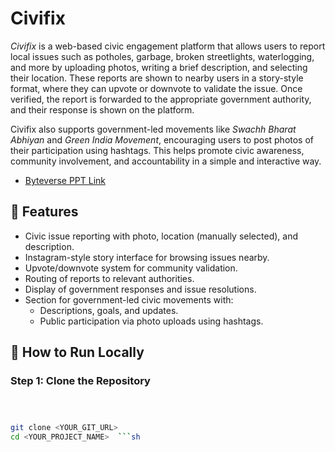 # Civifix

*Civifix* is a web-based civic engagement platform that allows users to report local issues such as potholes, garbage, broken streetlights, waterlogging, and more by uploading photos, writing a brief description, and selecting their location. These reports are shown to nearby users in a story-style format, where they can upvote or downvote to validate the issue. Once verified, the report is forwarded to the appropriate government authority, and their response is shown on the platform.

Civifix also supports government-led movements like *Swachh Bharat Abhiyan* and *Green India Movement*, encouraging users to post photos of their participation using hashtags. This helps promote civic awareness, community involvement, and accountability in a simple and interactive way. 

  - [Byteverse PPT Link](https://in.docworkspace.com/d/sIGXGwvytAqzL6r8G?sa=601.1074)


## 🌟 Features  
- Civic issue reporting with photo, location (manually selected), and description.
- Instagram-style story interface for browsing issues nearby.
- Upvote/downvote system for community validation.
- Routing of reports to relevant authorities.
- Display of government responses and issue resolutions.
- Section for government-led civic movements with:
  - Descriptions, goals, and updates.
  - Public participation via photo uploads using hashtags.

## 🚀 How to Run Locally  
### **Step 1: Clone the Repository**  
```sh



git clone <YOUR_GIT_URL>
cd <YOUR_PROJECT_NAME>  ```sh















